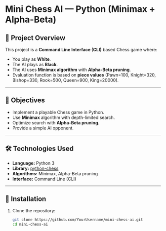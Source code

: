 # Mini Chess AI — Python (Minimax + Alpha-Beta)

## 📌 Project Overview
This project is a **Command Line Interface (CLI)** based Chess game where:
- You play as **White**.
- The AI plays as **Black**.
- The AI uses **Minimax algorithm** with **Alpha-Beta pruning**.
- Evaluation function is based on **piece values** (Pawn=100, Knight=320, Bishop=330, Rook=500, Queen=900, King=20000).

---

## 🎯 Objectives
- Implement a playable Chess game in Python.
- Use **Minimax** algorithm with depth-limited search.
- Optimize search with **Alpha-Beta pruning**.
- Provide a simple AI opponent.

---

## 🛠️ Technologies Used
- **Language:** Python 3
- **Library:** [python-chess](https://python-chess.readthedocs.io/)
- **Algorithms:** Minimax, Alpha-Beta pruning
- **Interface:** Command Line (CLI)

---

## 🚀 Installation
1. Clone the repository:
   ```bash
   git clone https://github.com/YourUsername/mini-chess-ai.git
   cd mini-chess-ai

